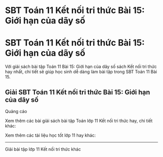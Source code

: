 # SBT Toán 11 Kết nối tri thức Bài 15: Giới hạn của dãy số

# SBT Toán 11 Kết nối tri thức Bài 15: Giới hạn của dãy số

Với giải sách bài tập Toán 11 Bài 15: Giới hạn của dãy số sách Kết nối tri thức hay nhất, chi tiết sẽ giúp học sinh dễ dàng làm bài tập trong SBT Toán 11 Bài 15.

## Giải SBT Toán 11 Kết nối tri thức Bài 15: Giới hạn của dãy số

Quảng cáo

Xem thêm các bài giải sách bài tập Toán lớp 11 Kết nối tri thức hay, chi tiết khác:

Xem thêm các tài liệu học tốt lớp 11 hay khác:

* * *

Giải bài tập lớp 11 Kết nối tri thức khác
